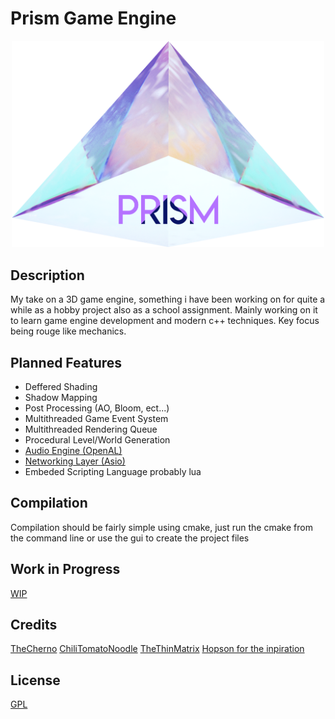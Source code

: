 # Prism Game Engine
<p align="center">
  <a href="#">
    <img src="PrismLogo.png" width="500" alt="Prism Logo">
  </a>
</p>

## Description 
My take on a 3D game engine, something i have been working on for quite a while as a hobby project also as a school assignment. Mainly working on it to learn game engine development and modern c++ techniques. Key focus being rouge like mechanics.

## Planned Features
* Deffered Shading
* Shadow Mapping
* Post Processing (AO, Bloom, ect...)
* Multithreaded Game Event System
* Multithreaded Rendering Queue
* Procedural Level/World Generation
* [Audio Engine (OpenAL)](https://www.openal.org/)
* [Networking Layer (Asio)](https://think-async.com/Asio/)
* Embeded Scripting Language probably lua

## Compilation
Compilation should be fairly simple using cmake, just run the cmake from the command line or use the gui to create the project files

## Work in Progress
[WIP](WIP.md)

## Credits
[TheCherno](https://www.youtube.com/user/TheChernoProject)
[ChiliTomatoNoodle](https://www.youtube.com/user/ChiliTomatoNoodle)
[TheThinMatrix](https://www.youtube.com/user/ThinMatrix)
[Hopson for the inpiration](https://www.youtube.com/channel/UCeQhZOvNKSBRU0Mdg7V44wA)

## License
[GPL](https://choosealicense.com/licenses/gpl-3.0/)